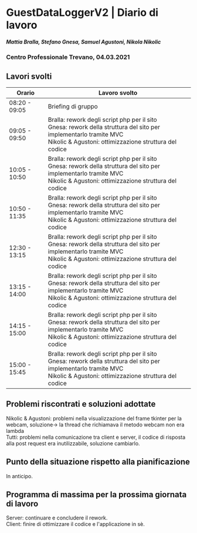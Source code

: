# GuestDataLoggerV2 | Diario di lavoro
##### Mattia Bralla, Stefano Gnesa, Samuel Agustoni, Nikola Nikolic
### Centro Professionale Trevano, 04.03.2021

## Lavori svolti


|Orario        |Lavoro svolto                            |
|--------------|-----------------------------------------|
|08:20 - 09:05 | Briefing di gruppo |
|09:05 - 09:50 | Bralla: rework degli script php per il sito<br>Gnesa: rework della struttura del sito per implementarlo tramite MVC<br>Nikolic & Agustoni: ottimizzazione struttura del codice |
|10:05 - 10:50 | Bralla: rework degli script php per il sito<br>Gnesa: rework della struttura del sito per implementarlo tramite MVC<br>Nikolic & Agustoni: ottimizzazione struttura del codice|
|10:50 - 11:35 | Bralla: rework degli script php per il sito<br>Gnesa: rework della struttura del sito per implementarlo tramite MVC<br>Nikolic & Agustoni: ottimizzazione struttura del codice|
|12:30 - 13:15 | Bralla: rework degli script php per il sito<br>Gnesa: rework della struttura del sito per implementarlo tramite MVC<br>Nikolic & Agustoni: ottimizzazione struttura del codice |
|13:15 - 14:00 | Bralla: rework degli script php per il sito<br>Gnesa: rework della struttura del sito per implementarlo tramite MVC<br>Nikolic & Agustoni: ottimizzazione struttura del codice|
|14:15 - 15:00 | Bralla: rework degli script php per il sito<br>Gnesa: rework della struttura del sito per implementarlo tramite MVC<br>Nikolic & Agustoni: ottimizzazione struttura del codice|
|15:00 - 15:45 | Bralla: rework degli script php per il sito<br>Gnesa: rework della struttura del sito per implementarlo tramite MVC<br>Nikolic & Agustoni: ottimizzazione struttura del codice|
##  Problemi riscontrati e soluzioni adottate
Nikolic & Agustoni: problemi nella visualizzazione del frame tkinter per la webcam, soluzione-> la thread che richiamava il metodo webcam non era lambda<br>
Tutti: problemi nella comunicazione tra client e server, il codice di risposta alla post request era inutilizzabile, soluzione cambiarlo.

##  Punto della situazione rispetto alla pianificazione
In anticipo.

## Programma di massima per la prossima giornata di lavoro
Server: continuare e concludere il rework.<br>
Client: finire di ottimizzare il codice e l'applicazione in sè.

